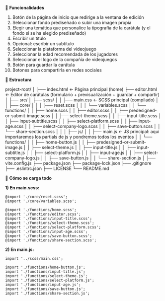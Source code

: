 🚀 **Funcionalidades**

1. Botón de la página de inicio que redirige a la ventana de edición
2. Seleccionar fondo prediseñado o subir una imagen propia
3. Elegir una temática que personalice la tipografía de la carátula (y el fondo si se ha elegido prediseñado)
4. Escribir un título
5. Opcional: escribir un subtítulo
6. Seleccionar la plataforma del videojuego
7. Seleccionar la edad recomendada de los jugadores
8. Seleccionar el logo de la compañía de videojuegos
9. Botón para guardar la carátula
10. Botones para compartirla en redes sociales 

🔧 **Estructura**

project-root/
│
├── index.html                    ← Página principal (home)
├── editor.html                   ← Editor de carátulas (formulario + previsualización + guardar + compartir)
│
├── src/
│   ├── scss/
│   │   ├── main.css              ← SCSS principal (compilado)
│   │   ├── core/
│   │   │   ├── reset.scss
│   │   │   └── variables.scss
│   │   └── functions/
│   │       ├── home.scss
│   │       ├── editor.scss
│   │       ├── predesigned-or-submit-image.scss
│   │       ├── select-theme.scss
│   │       ├── input-title.scss 
│   │       ├── input-subtitle.scss
│   │       ├── select-platform.scss
│   │       ├── input-age.scss
│   │       ├── select-company-logo.scss
│   │       ├── save-button.scss
│   │       └── share-section.scss
│   │
│   ├── js/
│   │   ├── main.js               ← JS principal: aquí importaremos los partials de js y pondremos todos los eventos
│   │   └── functions/
│   │       ├── home-button.js
│   │       ├── predesigned-or-submit-image.js
│   │       ├── select-theme.js
│   │       ├── input-title.js 
│   │       ├── input-subtitle.js
│   │       ├── select-platform.js
│   │       ├── input-age.js
│   │       ├── select-company-logo.js
│   │       ├── save-button.js
│   │       └── share-section.js
│
├── vite.config.js
├── package.json
├── package-lock.json
├── .gitignore
├── .eslintrc.json
├── LICENSE
└── README.md


🧩 **Cómo se carga todo**

**1) En main.scss:**

    @import './core/reset.scss';
    @import './core/variables.scss';

    @import './functions/home.scss';
    @import './functions/editor.scss';
    @import './functions/input-title.scss';
    @import './functions/select-theme.scss';
    @import './functions/select-platform.scss';
    @import './functions/input-age.scss';
    @import './functions/save-button.scss';
    @import './functions/share-section.scss';


    
    
**2) En main.js:** 

    import '../scss/main.css';

    import './functions/home-button.js';
    import './functions/input-title.js';
    import './functions/select-theme.js';
    import './functions/select-platform.js';
    import './functions/input-age.js';
    import './functions/save-button.js';
    import './functions/share-section.js';




 